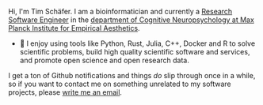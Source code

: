 Hi, I'm Tim Schäfer. I am a bioinformatician and currently a [Research Software Engineer](https://de-rse.org/en/) in the [department of Cognitive Neuropsychology at Max Planck Institute for Empirical Aesthetics](https://www.aesthetics.mpg.de/en/research/department-of-cognitive-neuropsychology.html).

- :rocket: I enjoy using tools like Python, Rust, Julia, C++, Docker and R to solve scientific problems, build high quality scientific software and services, and promote open science and open research data.

I get a ton of Github notifications and things *do* slip through once in a while, so if you want to contact me on something unrelated to my software projects, please [write me an email](https://ts.rcmd.org/contact.html).

